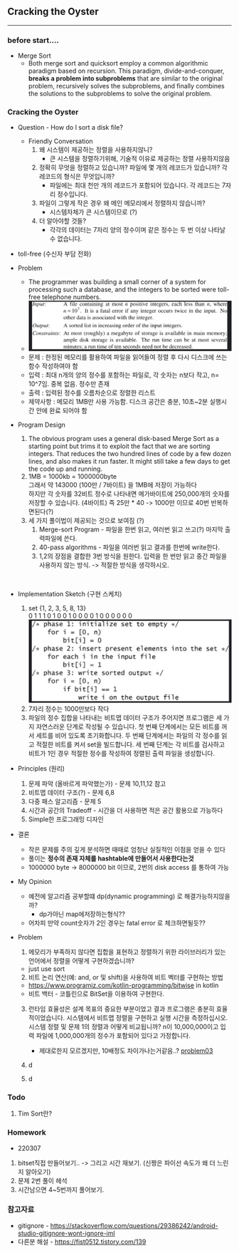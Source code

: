 ## Cracking the Oyster

<hr>

### before start....

* Merge Sort
  * Both merge sort and quicksort employ a common algorithmic paradigm based on recursion. This paradigm, divide-and-conquer, **breaks a problem into subproblems** that are similar to the original problem, recursively solves the subproblems, and finally combines the solutions to the subproblems to solve the original problem.

### Cracking the Oyster

* Question - How do I sort a disk file?
  * Friendly Conversation
    1. 왜 시스템이 제공하는 정렬을 사용하지않니?
       * 큰 시스템을 정렬하기위해, 기술적 이유로 제공하는 정렬 사용하지않음
    2. 정확히 무엇을 정렬하고 있습니까? 파일에 몇 개의 레코드가 있습니까? 각 레코드의 형식은 무엇입니까?
       * 파일에는 최대 천만 개의 레코드가 포함되어 있습니다. 각 레코드는 7자리 정수입니다.
    3. 파일이 그렇게 작은 경우 왜 메인 메모리에서 정렬하지 않습니까?
       *  시스템자체가 큰 시스템이므로 (?)
    4. 더 알아야할 것들?
       * 각각의 데이터는 7자리 양의 정수이며 같은 정수는 두 번 이상 나타날 수 없습니다.
       

* toll-free (수신자 부담 전화)

* Problem
  * The programmer was building a small corner of a system for processing such a database, and the integers to be sorted were toll-free telephone numbers. <br>
  * ![chap01.problem](../../img/section01/chap01.problem.png) <br>
  * 문제 : 한정된 메모리를 활용하여 파일을 읽어들여 정렬 후 다시 디스크에 쓰는 함수 작성하여야 함
  * 입력 : 최대 n개의 양의 정수를 포함하는 파일로, 각 숫자는 n보다 작고, n= 10^7임. 중복 없음. 정수만 존재
  * 출력 : 입력된 정수를 오름차순으로 정렬한 리스트
  * 제약사항 : 메모리 1MB만 사용 가능함. 디스크 공간은 충분, 10초~2분 실행시간 안에 완료 되어야 함
  
* Program Design
  1. The obvious program uses a general disk-based Merge Sort as a starting point but trims it to exploit the fact that we are sorting integers. That reduces the two hundred lines of code by a few dozen lines, and also makes it run faster. It might still take a few days to get the code up and running.
  2. 1MB = 1000kb = 1000000byte <br> 그래서 약 143000 (100만 / 7바이트) 을 1MB에 저장이 가능하다 <br>
     하지만 각 숫자를 32비트 정수로 나타내면 메가바이트에 250,000개의 숫자를 저장할 수 있습니다. (4바이트)
     즉 25만 * 40 -> 1000만 이므로 40번 반복하면된다(?)
  3. 세 가지 풀이법이 제공되는 것으로 보여짐 (?)
     1. Merge-sort Program - 파일을 한번 읽고, 여러번 읽고 쓰고(?) 마지막 출력파일에 쓴다.
     2. 40-pass algorithms - 파일을 여러번 읽고 결과를 한번에 write한다. 
     3. 1,2의 장점을 결합한 3번 방식을 원한다. 입력을 한 번만 읽고 중간 파일을 사용하지 않는 방식. -> 적절한 방식을 생각하시오.
  
<br>

* Implementation Sketch (구현 스케치)
  1. set {1, 2, 3, 5, 8, 13} <br>
     0 1 1 1 0 1 0 0 1 0 0 0 0 1 0 0 0 0 0 0 
     ![chap01.set](../../img/section01/chap01.set.png) <br>
  2. 7자리 정수는 1000만보다 작다
  3. 파일의 정수 집합을 나타내는 비트맵 데이터 구조가 주어지면 프로그램은 세 가지 자연스러운 단계로 작성될 수 있습니다. 
  첫 번째 단계에서는 모든 비트를 꺼서 세트를 비어 있도록 초기화합니다.
  두 번째 단계에서는 파일의 각 정수를 읽고 적절한 비트를 켜서 set을 빌드합니다.
  세 번째 단계는 각 비트를 검사하고 비트가 1인 경우 적절한 정수를 작성하여 정렬된 출력 파일을 생성합니다.
     
* Principles (원리)
  1. 문제 파악 (올바르게 파악했는가) - 문제 10,11,12 참고
  2. 비트맵 데이터 구조(?) - 문제 6,8
  3. 다중 패스 알고리즘 - 문제 5
  4. 시간과 공간의 Tradeoff - 시간을 더 사용하면 적은 공간 활용으로 가능하다
  5. Simple한 프로그래밍 디자인

* 결론
  * 작은 문제를 주의 깊게 분석하면 때때로 엄청난 실질적인 이점을 얻을 수 있다
  * 풀이는 **정수의 존재 자체를 hashtable에 만들어서 사용한다는것**
  * 1000000 byte -> 8000000 bit 이므로, 2번의 disk access 를 통하여 가능
  
* My Opinion
  * 예전에 알고리즘 공부할떄 dp(dynamic programming) 로 해결가능하지않을까?
    * dp가아닌 map에저장하는형식??
  * 어차피 만약 count숫자가 2인 경우는 fatal error 로 체크하면될듯??

* Problem
  1. 메모리가 부족하지 않다면 집합을 표현하고 정렬하기 위한 라이브러리가 있는 언어에서 정렬을 어떻게 구현하겠습니까?
    * just use sort
  2. 비트 논리 연산(예: and, or 및 shift)을 사용하여 비트 벡터를 구현하는 방법
    * https://www.programiz.com/kotlin-programming/bitwise in kotlin
    * 비트 백터 - 코틀린으로 BitSet을 이용하여 구현한다.
  3. 런타임 효율성은 설계 목표의 중요한 부분이었고 결과 프로그램은 충분히 효율적이었습니다. 
  시스템에서 비트맵 정렬을 구현하고 실행 시간을 측정하십시오. 
  시스템 정렬 및 문제 1의 정렬과 어떻게 비교됩니까? 
  n이 10,000,000이고 입력 파일에 1,000,000개의 정수가 포함되어 있다고 가정합니다.
     * 제대로한지 모르겠지만, 10배정도 차이가나는거같음..? [problem03](/study/section01/problem3/RuntimeEfficient.kt)
  
  4. d
  5. d

### Todo

1. Tim Sort란?


### Homework
* 220307
1. bitset직접 만들어보기.. -> 그리고 시간 재보기. (신짱은 파이선 속도가 왜 더 느린지 알아오기)
2. 문제 2번 풀이 헤석
3. 시간남으면 4~5번까지 풀어보기.


### 참고자료
  * gitignore - https://stackoverflow.com/questions/29386242/android-studio-gitignore-wont-ignore-iml
  * 다른분 해설 - https://fist0512.tistory.com/139


